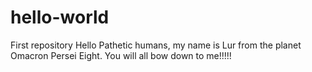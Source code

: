 # hello-world
First repository
Hello Pathetic humans, my name is Lur from the planet Omacron Persei Eight.
You will all bow down to me!!!!!
